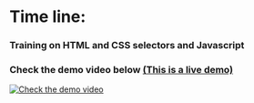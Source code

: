 # Time line:
### Training on HTML and CSS selectors and Javascript
### Check the demo video below [(This is a live demo)](https://ahmedelgaidi.github.io/time-line/)
[![Check the demo video](https://res.cloudinary.com/dvmkzbrcs/image/upload/v1648034799/github%20photos%20and%20logos/time_line_s8ir60.png)](https://clipchamp.com/watch/PhU2qncfi54)
